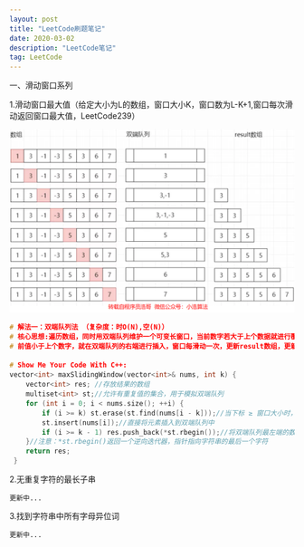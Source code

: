 ```yaml
---
layout: post
title: "LeetCode刷题笔记"
date: 2020-03-02
description: "LeetCode笔记"
tag: LeetCode
---
```


一、滑动窗口系列 

1.滑动窗口最大值（给定大小为L的数组，窗口大小K，窗口数为L-K+1,窗口每次滑动返回窗口最大值，LeetCode239）

![queue.jpg](/images/posts/markdown/queue.png)

~~~c++
# 解法一：双端队列法 （复杂度：时O(N),空(N)）
# 核心思想:遍历数组，同时用双端队列维护一个可变长窗口，当前数字若大于上个数据就进行覆盖（当前值取代旧数据），若当
# 前值小于上个数字，就在双端队列的右端进行插入，窗口每滑动一次，更新result数组，更新方法：只需要将双端队列左端队头# 元素加入进result即可。（前提是始终让最大值处于双端队列的左端对头）

# Show Me Your Code With C++:
vector<int> maxSlidingWindow(vector<int>& nums, int k) {
    vector<int> res; //存放结果的数组
    multiset<int> st;//允许有重复值的集合，用于模拟双端队列
    for (int i = 0; i < nums.size(); ++i) {
        if (i >= k) st.erase(st.find(nums[i - k]));//当下标 ≥ 窗口大小时，擦除st中原数组下标为i-k的元素
        st.insert(nums[i]);//直接将元素插入到双端队列中
        if (i >= k - 1) res.push_back(*st.rbegin());//将双端队列最左端的数字插入到结果数组的尾部
    }//注意：*st.rbegin()返回一个逆向迭代器，指针指向字符串的最后一个字符
    return res;
 }
~~~



2.无重复字符的最长子串

~~~
更新中...
~~~



3.找到字符串中所有字母异位词

~~~
更新中...
~~~

